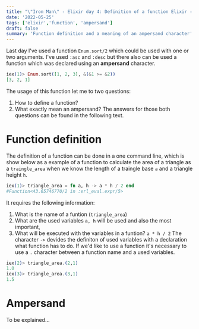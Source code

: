 ```yaml
---
title: "\"Iron Man\" - Elixir day 4: Definition of a function Elixir - ampersand"
date: '2022-05-25'
tags: ['elixir','function', 'ampersand']
draft: false
summary: 'Function definition and a meaning of an ampersand character'
---
```

Last day I've used a function `Enum.sort/2` which could be used with one or two arguments. I've used `:asc` and `:desc` but there also can be used a function which was declared using an **ampersand** character.
```elixir
iex(1)> Enum.sort([1, 2, 3], &(&1 >= &2))
[3, 2, 1]
```

The usage of this function let me to two questions:
1. How to define a function?
2. What exactly mean an ampersand?
The answers for those both questions can be found in the following text.

# Function definition
The definition of a function can be done in a one command line, which is show below as a example of a function to calculate the area of a triangle as a `traingle_area` when we know the length of a traingle base `a` and a triangle height `h`. 
```elixir
iex(1)> triangle_area = fn a, h -> a * h / 2 end 
#Function<43.65746770/2 in :erl_eval.expr/5>
```

It requires the following information:
1. What is the name of a funtion (`triangle_area`)
2. What are the used variables `a, h` will be used and also the most important, 
3. What will be executed with the variables in a funtion? `a * h / 2`
The character `->` devides the definiton of used variables with a declaration what function has to do.
If we'd like to use a function it's necessary to use a `.` character between a function name and a used variables.
```elixir
iex(2)> triangle_area.(2,1)
1.0
iex(3)> triangle_area.(3,1)
1.5
```

# Ampersand

To be explained...